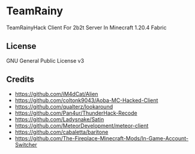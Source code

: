 # TeamRainy
TeamRainyHack Client For 2b2t Server In Minecraft 1.20.4 Fabric
## License
GNU General Public License v3
## Credits
- https://github.com/iM4dCat/Alien
- https://github.com/coltonk9043/Aoba-MC-Hacked-Client
- https://github.com/qualterz/lookaround
- https://github.com/Pan4ur/ThunderHack-Recode
- https://github.com/Ladysnake/Satin
- https://github.com/MeteorDevelopment/meteor-client
- https://github.com/cabaletta/baritone
- https://github.com/The-Fireplace-Minecraft-Mods/In-Game-Account-Switcher
